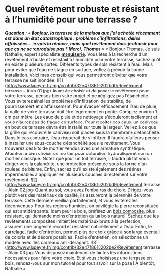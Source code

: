 ##
# **Quel revêtement robuste et résistant à l’humidité pour une terrasse ?**
_**Question :**_
« **_Bonjour, la terrasse de la maison que j’ai achetée récemment est dans un état catastrophique : problème d’infiltrations, dalles affaissées… je vais la rénover, mais quel revêtement dois-je choisir pour que ça ne se reproduise pas ?_**
**_Merci,_**
**_Thomas_** »
« Bonjour Thomas,
Je suis Nathalie, expert spécialiste **[menuiserie](/exterieur-jardin-CCU0008)**. Vous êtes à la recherche d’un revêtement robuste et résistant à l’humidité pour votre terrasse, sachez qu’il en existe plusieurs sortes. Différents types de sols résistent à l’eau. Mais pour éviter que l’eau ne stagne en surface, veillez à prévoir la bonne installation. Voici mes conseils qui vous permettront d’éviter que votre terrasse ne soit inondée.
![1](http://www.lapeyre.fr/img/contrib/32e47f8610202bd0/Revêtement terrasse - Alain 01.jpg)
Avant de choisir et de poser le revêtement pour votre terrasse, pensez bien votre projet et ne négligez pas l’étanchéité. Vous éviterez ainsi les problèmes d’infiltration, de stabilité, de pourrissement et d’affaissement. Pour évacuer efficacement l’eau de pluie, la dalle de votre terrasse doit être légèrement en pente. Comptez environ 1 cm par mètre. Les eaux de pluie et de nettoyage s’écouleront facilement et vous n’aurez pas de flaque en surface. Pour récolter ces eaux, un caniveau en bout de terrasse devra être installé sur toute la largeur. Veillez à ce que la grille qui recouvre le caniveau soit placée sous la membrane d’étanchéité. Dans le cas contraire, l’eau risquerait de s’infiltrer. Il faudra d’ailleurs penser à installer une sous-couche d’étanchéité sous le revêtement. Vous trouverez des kits de mortier vendus avec une armature synthétique. Attention à bien choisir un mortier pour obturation hydraulique et non un mortier classique. Notez que pour un toit terrasse, il faudra plutôt vous diriger vers la calandrite, une protection présentée sous la forme d’un rouleau de bitume. Enfin, sachez qu’il existe également des résines imperméables à appliquer en plusieurs couches directement sur votre revêtement.
![2](http://www.lapeyre.fr/img/contrib/32e47f8610202bd9/Revêtement terrasse - Alain 02.jpg)
Quant au sol, vous avez l’embarras du choix. Dirigez-vous plutôt vers des matériaux de qualité, ils assureront la pérennité de votre terrasse. Cette dernière vieillira parfaitement, et vous éviterez les déconvenues. Pour les régions humides, on privilégie la pierre reconstituée qui est antidérapante. Idem pour le bois, préférez un [bois composite](/lames-en-bois-composite-CCN688031), plus résistant, qui demande moins d’entretien qu’un bois naturel. Sachez que les revêtements composites imitent les matériaux bruts à la perfection, assurent une longévité record et résistent naturellement à l’eau. Enfin, le [carrelage](/carrelage-terrasse-CCN0219), facile d’entretien, permet plus de choix grâce à son large éventail de coloris et de décors possibles. Facile d’entretien, on sélectionne un modèle avec des carreaux anti-dérapant.
![3](http://www.lapeyre.fr/img/contrib/32e47f8610202be2/Revêtement terrasse - Alain 03.jpg)
Vous disposez maintenant de toutes les informations nécessaires pour faire votre choix. Et si vous choisissez une terrasse en bois, rendez-vous sur mon tutoriel pour tout savoir sur la pose !
À bientôt,
Nathalie »